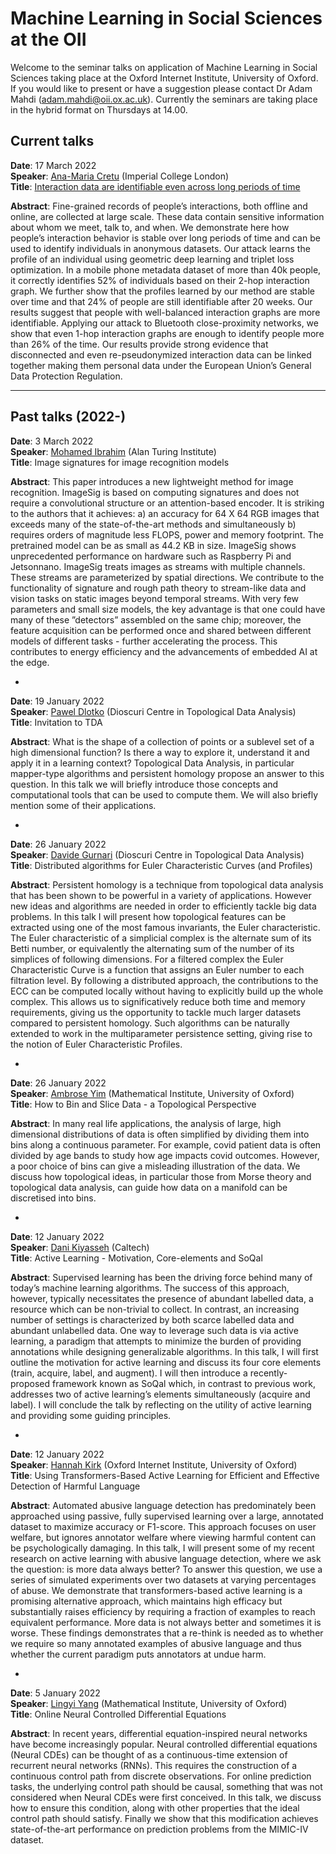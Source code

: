 # Machine Learning in Social Sciences at the OII

Welcome to the seminar talks on application of Machine Learning in Social Sciences taking place at the Oxford Internet Institute, University of Oxford. If you would like to present or have a suggestion please contact Dr Adam Mahdi (adam.mahdi@oii.ox.ac.uk). Currently the seminars are taking place in the hybrid format on Thursdays at 14.00. 


## Current talks

__Date__: 17 March 2022\
__Speaker__:  	[Ana-Maria Cretu](https://scholar.google.com/citations?hl=en&user=1iDGOKUAAAAJ&view_op=list_works&sortby=pubdate) (Imperial College London)\
__Title__:   [Interaction data are identifiable even across long periods of time](https://www.nature.com/articles/s41467-021-27714-6)

__Abstract__: Fine-grained records of people’s interactions, both offline and online, are collected at large scale. These data contain sensitive information about whom we meet, talk to, and when. We demonstrate here how people’s interaction behavior is stable over long periods of time and can be used to identify individuals in anonymous datasets. Our attack learns the profile of an individual using geometric deep learning and triplet loss optimization. In a mobile phone metadata dataset of more than 40k people, it correctly identifies 52% of individuals based on their 2-hop interaction graph. We further show that the profiles learned by our method are stable over time and that 24% of people are still identifiable after 20 weeks. Our results suggest that people with well-balanced interaction graphs are more identifiable. Applying our attack to Bluetooth close-proximity networks, we show that even 1-hop interaction graphs are enough to identify people more than 26% of the time. Our results provide strong evidence that disconnected and even re-pseudonymized interaction data can be linked together making them personal data under the European Union’s General Data Protection Regulation.

--- 
## Past talks (2022-)

__Date__: 3 March 2022\
__Speaker__:  	[Mohamed Ibrahim](https://scholar.google.com.eg/citations?user=6-6sTUUAAAAJ&hl=en) (Alan Turing Institute)\
__Title__:   Image signatures for image recognition models

__Abstract__: This paper introduces a new lightweight method for image
recognition. ImageSig is based on computing signatures
and does not require a convolutional structure or an
attention-based encoder. It is striking to the authors that it
achieves: a) an accuracy for 64 X 64 RGB images that exceeds
many of the state-of-the-art methods and simultaneously
b) requires orders of magnitude less FLOPS, power
and memory footprint. The pretrained model can be as
small as 44.2 KB in size. ImageSig shows unprecedented
performance on hardware such as Raspberry Pi and Jetsonnano.
ImageSig treats images as streams with multiple
channels. These streams are parameterized by spatial directions.
We contribute to the functionality of signature and
rough path theory to stream-like data and vision tasks on
static images beyond temporal streams. With very few parameters
and small size models, the key advantage is that
one could have many of these ”detectors” assembled on the
same chip; moreover, the feature acquisition can be performed
once and shared between different models of different
tasks - further accelerating the process. This contributes
to energy efficiency and the advancements of embedded AI
at the edge.

-

__Date__: 19 January 2022\
__Speaker__:  	[Pawel Dlotko](https://dioscuri-tda.org/members/pawel.html) (Dioscuri Centre in Topological Data Analysis)\
__Title__:   Invitation to TDA

__Abstract__: What is the shape of a collection of points or a sublevel set of a high dimensional function? Is there a way to explore it, understand it and apply it in a learning context? Topological Data Analysis, in particular mapper-type algorithms and persistent homology propose an answer to this question. In this talk we will briefly introduce those concepts and computational tools that can be used to compute them. We will also briefly mention some of their applications.

-

__Date__: 26 January 2022\
__Speaker__:  	[Davide Gurnari](https://dioscuri-tda.org/members/davide.html) (Dioscuri Centre in Topological Data Analysis)\
__Title__:   Distributed algorithms for Euler Characteristic Curves (and Profiles)

__Abstract__: Persistent homology is a technique from topological data analysis that has been shown to be powerful in a variety of applications. However new ideas and algorithms are needed in order to efficiently tackle big data problems.
In this talk I will present how topological features can be extracted using one of the most famous invariants, the Euler characteristic. The Euler characteristic of a simplicial complex is the alternate sum of its Betti number, or equivalently the alternating sum of the number of its simplices of following dimensions. For a filtered complex the Euler Characteristic Curve is a function that assigns an Euler number to each filtration level.
By following a distributed approach, the contributions to the ECC can be computed locally without having to explicitly build up the whole complex. This allows us to significatively reduce both time and memory requirements, giving us the opportunity to tackle much larger datasets compared to persistent homology. Such algorithms can be naturally extended to work in the multiparameter persistence setting, giving rise to the notion of Euler Characteristic Profiles.

-

__Date__: 26 January 2022\
__Speaker__:  	[Ambrose Yim](https://www.maths.ox.ac.uk/people/ambrose.yim) (Mathematical Institute, University of Oxford)\
__Title__:    How to Bin and Slice Data - a Topological Perspective

__Abstract__: In many real life applications, the analysis of large, high dimensional distributions of data is often simplified by dividing them into bins along a continuous parameter. For example, covid patient data is often divided by age bands to study how age impacts covid outcomes. However, a poor choice of bins can give a misleading illustration of the data. We discuss how topological ideas, in particular those from Morse theory and topological data analysis, can guide how data on a manifold can be discretised into bins.


-

__Date__: 12 January 2022\
__Speaker__:  	[Dani Kiyasseh](https://danikiyasseh.github.io/) (Caltech)\
__Title__:    Active Learning - Motivation, Core-elements and SoQal

__Abstract__: Supervised learning has been the driving force behind many of today’s machine learning algorithms. The success of this approach, however, typically necessitates the presence of abundant labelled data, a resource which can be non-trivial to collect. In contrast, an increasing number of settings is characterized by both scarce labelled data and abundant unlabelled data. One way to leverage such data is via active learning, a paradigm that attempts to minimize the burden of providing annotations while designing generalizable algorithms. In this talk, I will first outline the motivation for active learning and discuss its four core elements (train, acquire, label, and augment). I will then introduce a recently-proposed framework known as SoQal which, in contrast to previous work, addresses two of active learning’s elements simultaneously (acquire and label). I will conclude the talk by reflecting on the utility of active learning and providing some guiding principles.

-

__Date__: 12 January 2022\
__Speaker__:  	[Hannah Kirk](https://www.hannahrosekirk.com/) (Oxford Internet Institute, University of Oxford)\
__Title__:    Using Transformers-Based Active Learning for Efficient and Effective Detection of Harmful Language

__Abstract__: Automated abusive language detection has predominately been approached using passive, fully supervised learning over a large, annotated dataset to maximize accuracy or F1-score. This approach focuses on user welfare, but ignores annotator welfare where viewing harmful content can be psychologically damaging. In this talk, I will present some of my recent research on active learning with abusive language detection, where we ask the question: is more data always better?  To answer this question, we use a series of simulated experiments over two datasets at varying percentages of abuse. We demonstrate that transformers-based active learning is a promising alternative approach, which maintains high efficacy but substantially raises efficiency by requiring a fraction of examples to reach equivalent performance. More data is not always better and sometimes it is worse. These findings demonstrates that a re-think is needed as to whether we require so many annotated examples of abusive language and thus whether the current paradigm puts annotators at undue harm.


-

__Date__: 5 January 2022\
__Speaker__:  	[Lingyi Yang](https://www.maths.ox.ac.uk/people/lingyi.yang) (Mathematical Institute, University of Oxford)\
__Title__:    Online Neural Controlled Differential Equations

__Abstract__: In recent years, differential equation-inspired neural networks have become increasingly popular. Neural controlled differential equations (Neural CDEs) can be thought of as a continuous-time extension of recurrent neural networks (RNNs). This requires the construction of a continuous control path from discrete observations. For online prediction tasks, the underlying control path should be causal, something that was not considered when Neural CDEs were first conceived. In this talk, we discuss how to ensure this condition, along with other properties that the ideal control path should satisfy. Finally we show that this modification achieves state-of-the-art performance on prediction problems from the MIMIC-IV dataset.
